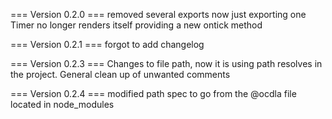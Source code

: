 === Version 0.2.0 ===
removed several exports now just exporting one
Timer no longer renders itself
providing a new ontick method


=== Version 0.2.1 ===
forgot to add changelog


=== Version 0.2.3 ===
Changes to file path, now it is using path resolves in the project.
General clean up of unwanted comments

=== Version 0.2.4 ===
modified path spec to go from the @ocdla file located in node_modules
